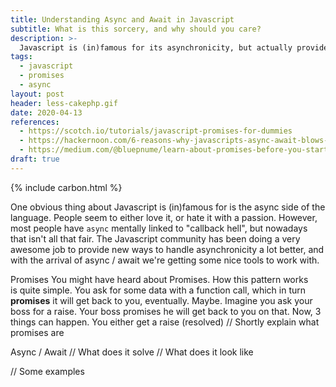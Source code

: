 ```yaml
---
title: Understanding Async and Await in Javascript
subtitle: What is this sorcery, and why should you care?
description: >-
  Javascript is (in)famous for its asynchronicity, but actually provides some cool things to handle just that.
tags:
  - javascript
  - promises
  - async
layout: post
header: less-cakephp.gif
date: 2020-04-13
references:
  - https://scotch.io/tutorials/javascript-promises-for-dummies
  - https://hackernoon.com/6-reasons-why-javascripts-async-await-blows-promises-away-tutorial-c7ec10518dd9
  - https://medium.com/@bluepnume/learn-about-promises-before-you-start-using-async-await-eb148164a9c8
draft: true
---
```


{% include carbon.html %}

One obvious thing about Javascript is (in)famous for is the async side of the language. People seem to either love it, or hate it with a passion. However, most people have `async` mentally linked to "callback hell", but nowadays that isn't all that fair. The Javascript community has been doing a very awesome job to provide new ways to handle asynchronicity a lot better, and with the arrival of async / await we're getting some nice tools to work with.

Promises
You might have heard about Promises. How this pattern works is quite simple. You ask for some data with a function call, which in turn **promises** it will get back to you, eventually. Maybe. Imagine you ask your boss for a raise. Your boss promises he will get back to you on that. Now, 3 things can happen. You either get a raise (resolved) // Shortly explain what promises are

Async / Await
// What does it solve
// What does it look like

// Some examples
